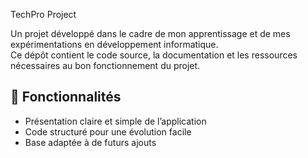  TechPro Project

Un projet développé dans le cadre de mon apprentissage et de mes expérimentations en développement informatique.  
Ce dépôt contient le code source, la documentation et les ressources nécessaires au bon fonctionnement du projet.

## 🚀 Fonctionnalités
- Présentation claire et simple de l’application
- Code structuré pour une évolution facile
- Base adaptée à de futurs ajouts
